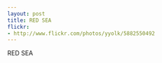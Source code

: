 ```yaml
---
layout: post
title: RED SEA
flickr:
- http://www.flickr.com/photos/yyolk/5882550492
---
```

RED SEA
